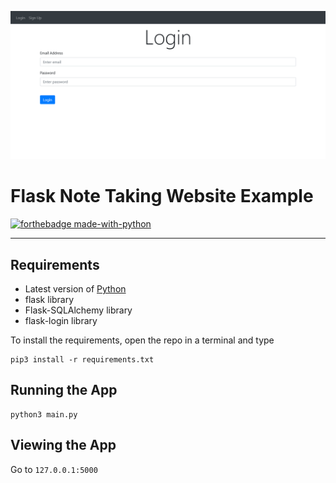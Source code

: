![login screen](./images/login-screen.png)

# Flask Note Taking Website Example

[![forthebadge made-with-python](http://ForTheBadge.com/images/badges/made-with-python.svg)](https://www.python.org/)

______________________________________________________________________

## Requirements

- Latest version of [Python](https://www.python.org/)
- flask library
- Flask-SQLAlchemy library
- flask-login library

To install the requirements, open the repo in a terminal and type

```shell
pip3 install -r requirements.txt
```

## Running the App

```shell
python3 main.py
```

## Viewing the App

Go to `127.0.0.1:5000`

